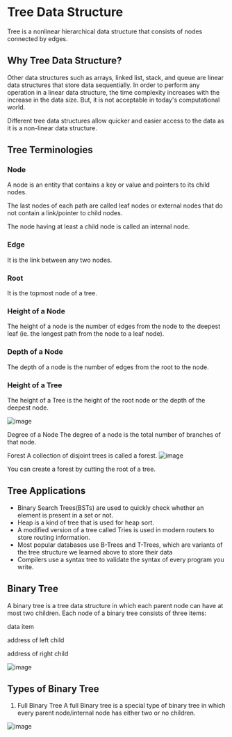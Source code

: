 # Tree Data Structure

Tree is a nonlinear hierarchical data structure that consists of nodes connected by edges.

## Why Tree Data Structure?
Other data structures such as arrays, linked list, stack, and queue are linear data structures that store data sequentially. In order to perform any operation in a linear data structure, the time complexity increases with the increase in the data size. But, it is not acceptable in today's computational world.

Different tree data structures allow quicker and easier access to the data as it is a non-linear data structure.

## Tree Terminologies

### Node
A node is an entity that contains a key or value and pointers to its child nodes.

The last nodes of each path are called leaf nodes or external nodes that do not contain a link/pointer to child nodes.

The node having at least a child node is called an internal node.

### Edge
It is the link between any two nodes.

### Root
It is the topmost node of a tree.

### Height of a Node
The height of a node is the number of edges from the node to the deepest leaf (ie. the longest path from the node to a leaf node).

### Depth of a Node
The depth of a node is the number of edges from the root to the node.

### Height of a Tree
The height of a Tree is the height of the root node or the depth of the deepest node.

![image](https://user-images.githubusercontent.com/3500791/166079676-58aa546a-d030-4cb2-a251-881b5ccc9117.png)

Degree of a Node
The degree of a node is the total number of branches of that node.

Forest
A collection of disjoint trees is called a forest.
![image](https://user-images.githubusercontent.com/3500791/166079792-bc1b5d67-8d6a-47c6-ad43-69847e14633c.png)

You can create a forest by cutting the root of a tree.

## Tree Applications
- Binary Search Trees(BSTs) are used to quickly check whether an element is present in a set or not.
- Heap is a kind of tree that is used for heap sort.
- A modified version of a tree called Tries is used in modern routers to store routing information.
- Most popular databases use B-Trees and T-Trees, which are variants of the tree structure we learned above to store their data
- Compilers use a syntax tree to validate the syntax of every program you write.

## Binary Tree
A binary tree is a tree data structure in which each parent node can have at most two children. Each node of a binary tree consists of three items:

data item

address of left child

address of right child

![image](https://user-images.githubusercontent.com/3500791/166121700-91a4356a-8ed7-4c0b-9e34-22e32e13bdea.png)

## Types of Binary Tree

1. Full Binary Tree
A full Binary tree is a special type of binary tree in which every parent node/internal node has either two or no children.

![image](https://user-images.githubusercontent.com/3500791/166121717-a2843aa2-bf70-43d2-babf-1d63501e9623.png)

